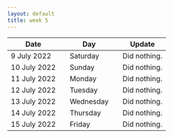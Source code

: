 ```yaml
---
layout: default
title: week 5
---
```


|Date        ||Day          ||Update
| -----------|-|------------|-|-------------|
9 July 2022 ||Saturday        ||  Did nothing.
10 July 2022 ||Sunday        ||  Did nothing.
11 July 2022 ||Monday        ||  Did nothing.
12 July 2022 ||Tuesday        ||  Did nothing.
13 July 2022 ||Wednesday        ||  Did nothing.
14 July 2022 ||Thursday        ||  Did nothing.
15 July 2022 ||Friday        ||  Did nothing.